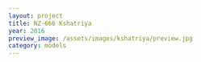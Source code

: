 ```yaml
---
layout: project
title: NZ-666 Kshatriya
year: 2016
preview_image: /assets/images/kshatriya/preview.jpg
category: models
---
```


